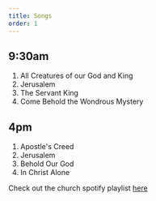 ```yaml
---
title: Songs
order: 1
---
```


## 9:30am 
1. All Creatures of our God and King
2. Jerusalem
3. The Servant King
4. Come Behold the Wondrous Mystery

## 4pm 
1. Apostle's Creed
2. Jerusalem 
3. Behold Our God
4. In Christ Alone
   
Check out the church spotify playlist [here](https://open.spotify.com/playlist/3gh0ZKXkJBDbNEnZqJJDXj?si=0908aa3f87544643)
